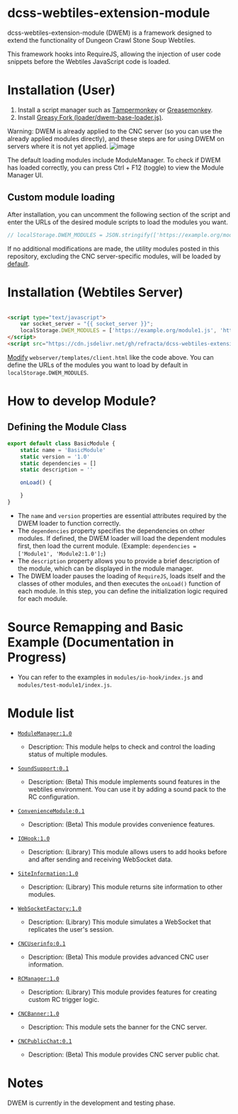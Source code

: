 # dcss-webtiles-extension-module

dcss-webtiles-extension-module (DWEM) is a framework designed to extend the functionality of Dungeon Crawl Stone Soup
Webtiles.

This framework hooks into RequireJS, allowing the injection of user code snippets before the Webtiles JavaScript code is
loaded.

# Installation (User)

1. Install a script manager such as [Tampermonkey](https://www.tampermonkey.net)
   or [Greasemonkey](https://www.greasespot.net).
2. Install [Greasy Fork (loader/dwem-base-loader.js)](https://greasyfork.org/ko/scripts/493267-dcss-webtiles-extension-module-loader).

Warning: DWEM is already applied to the CNC server (so you can use the already applied modules directly), and these
steps are for using DWEM on servers where it is not yet applied.
![image](https://github.com/user-attachments/assets/9d408e9d-5ccd-4382-a227-91fa5272b9b5)

The default loading modules include ModuleManager. To check if DWEM has loaded correctly, you can press Ctrl + F12 (toggle) to view the Module Manager UI.
## Custom module loading

After installation, you can uncomment the following section of the script and enter the URLs of the desired module
scripts to load the modules you want.

```js
// localStorage.DWEM_MODULES = JSON.stringify(['https://example.org/module.js', ...]);
```

If no additional modifications are made, the utility modules posted in this repository, excluding the CNC
server-specific modules, will be loaded by [default](https://github.com/refracta/dcss-webtiles-extension-module/blob/main/loader/dwem-base-loader.js#L81).

# Installation (Webtiles Server)

```html

<script type="text/javascript">
    var socket_server = "{{ socket_server }}";
    localStorage.DWEM_MODULES = ['https://example.org/module1.js', 'https://example.org/module2.js'];
</script>
<script src="https://cdn.jsdelivr.net/gh/refracta/dcss-webtiles-extension-module/loader/dwem-base-loader.js"></script>
```

[Modify](https://github.com/refracta/dcss-server/blob/a92995a8ac4a14c08fcc48483f43c871941607e8/server/scripts/utils/setup-cnc-config.sh#L10) `webserver/templates/client.html` like the code above. You can define the URLs of the modules you want to load by
default in `localStorage.DWEM_MODULES`.

# How to develop Module?

## Defining the Module Class

```javascript
export default class BasicModule {
    static name = 'BasicModule'
    static version = '1.0'
    static dependencies = []
    static description = ''

    onLoad() {

    }
}
```

- The `name` and `version` properties are essential attributes required by the DWEM loader to function correctly.
- The `dependencies` property specifies the dependencies on other modules. If defined, the DWEM loader will load the
  dependent modules first, then load the current module. (Example: `dependencies = ['Module1', 'Module2:1.0'];`)
- The `description` property allows you to provide a brief description of the module, which can be displayed in the
  module manager.
- The DWEM loader pauses the loading of `RequireJS`, loads itself and the classes of other modules, and then executes
  the `onLoad()` function of each module. In this step, you can define the initialization logic required for each
  module.

# Source Remapping and Basic Example (Documentation in Progress)

- You can refer to the examples in `modules/io-hook/index.js` and `modules/test-module1/index.js`.

# Module list
- [`ModuleManager:1.0`](modules/module-manager)
  - Description: This module helps to check and control the loading status of multiple modules.

- [`SoundSupport:0.1`](modules/sound-support)
    - Description: (Beta) This module implements sound features in the webtiles environment. You can use it by adding a
      sound pack to the RC configuration.

- [`ConvenienceModule:0.1`](modules/convenience-module)
    - Description: (Beta) This module provides convenience features.

- [`IOHook:1.0`](modules/io-hook)
    - Description: (Library) This module allows users to add hooks before and after sending and receiving WebSocket
      data.

- [`SiteInformation:1.0`](modules/site-information)
    - Description: (Library) This module returns site information to other modules.

- [`WebSocketFactory:1.0`](modules/websocket-factory)
    - Description: (Library) This module simulates a WebSocket that replicates the user's session.

- [`CNCUserinfo:0.1`](modules/cnc-userinfo)
    - Description: (Beta) This module provides advanced CNC user information.

- [`RCManager:1.0`](modules/rc-manager)
    - Description: (Library) This module provides features for creating custom RC trigger logic.

- [`CNCBanner:1.0`](modules/cnc-banner)
    - Description: This module sets the banner for the CNC server.

- [`CNCPublicChat:0.1`](modules/cnc-public-chat)
    - Description: (Beta) This module provides CNC server public chat.

# Notes

DWEM is currently in the development and testing phase.




